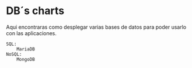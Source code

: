 # DB´s charts

Aqui encontraras como desplegar varias bases de datos para poder usarlo con las aplicaciones.

```
SQL:
    MariaDB
NoSQL:
    MongoDB
```
